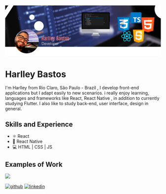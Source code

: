 ![I am GitHub Readme Generator's creator](https://github.com/harlleybastos/harlleybastos/blob/main/CoverGit.png)

# Harlley Bastos
I'm Harlley from Rio Claro, São Paulo - Brazil , I develop front-end applications but I adapt easily to new scenarios. i really enjoy learning, languages and frameworks like React, React Native , in addition to currently studying Flutter. I also like to study back-end, user interface, design in general.


## Skills and Experience
+ ⚛ React
+ 📱 React Native
+ 💻 HTML | CSS | JS

## Examples of Work

<img src="https://github.com/harlleybastos/ebook-lading_page-seller/blob/master/src/assets/img/gifEbook.gif" width="256">

[<img src='https://cdn.jsdelivr.net/npm/simple-icons@3.0.1/icons/github.svg' alt='github' height='40'>](https://github.com/harlleybastos)  [<img src='https://cdn.jsdelivr.net/npm/simple-icons@3.0.1/icons/linkedin.svg' alt='linkedin' height='40'>](https://www.linkedin.com/in/harlley-bastos/)  

